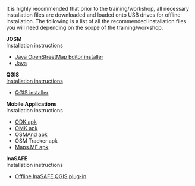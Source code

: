It is highly recommended that prior to the training/workshop, all necessary installation files are downloaded and loaded onto USB drives for offline installation. The following is a list of all the recommended installation files you will need depending on the scope of the training/workshop. 

**JOSM**
<br> Installation instructions
* [Java OpenStreetMap Editor installer](https://josm.openstreetmap.de/)
* [Java](https://java.com/en/download/)

**QGIS**
<br> [Installation instructions](7.1.1-Installing-QGIS) 
* [QGIS installer](https://qgis.org/en/site/forusers/download.html)

**Mobile Applications**
<br> Installation instructions
* [ODK apk](https://github.com/opendatakit/collect/releases/tag/v1.16.1) 
* [OMK apk](https://github.com/posm/OpenMapKitAndroid/releases)
* [OSMAnd apk](http://osmand.net/downloads)
* OSM Tracker apk
* [Maps.ME apk](https://maps.me/download/)

**InaSAFE**
<br> Installation instructions
* [Offline InaSAFE QGIS plug-in](http://docs.inasafe.org/en/user-docs/install.html)